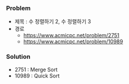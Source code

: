 ### Problem
* 제목 : 수 정렬하기 2, 수 정렬하기 3
* 경로
  * https://www.acmicpc.net/problem/2751
  * https://www.acmicpc.net/problem/10989

### Solution
* 2751 : Merge Sort
* 10989 : Quick Sort
